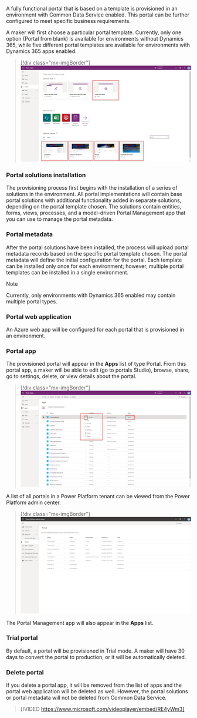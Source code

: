 A fully functional portal that is based on a template is provisioned in an environment with Common Data Service enabled. This portal can be further configured to meet specific business requirements.

A maker will first choose a particular portal template. Currently, only one option (Portal from blank) is available for environments without Dynamics 365, while five different portal templates are available for environments with Dynamics 365 apps enabled.

> [!div class="mx-imgBorder"]
> [![choose portal template](../media/2-starter-portals-ssm.png)](../media/2-starter-portals-ssm.png#lightbox)

### Portal solutions installation

The provisioning process first begins with the installation of a series of solutions in the environment. All portal implementations will contain base portal solutions with additional functionality added in separate solutions, depending on the portal template chosen. The solutions contain entities, forms, views, processes, and a model-driven Portal Management app that you can use to manage the portal metadata.

### Portal metadata 

After the portal solutions have been installed, the process will upload portal metadata records based on the specific portal template chosen. The portal metadata will define the initial configuration for the portal. Each template can be installed only once for each environment; however, multiple portal templates can be installed in a single environment. 

> [!NOTE]
> Currently, only environments with Dynamics 365 enabled may contain multiple portal types.

### Portal web application

An Azure web app will be configured for each portal that is provisioned in an environment. 

### Portal app

The provisioned portal will appear in the **Apps** list of type Portal. From this portal app, a maker will be able to edit (go to portals Studio), browse, share, go to settings, delete, or view details about the portal. 

> [!div class="mx-imgBorder"]
> [![Portal App Menu](../media/2-portal-app-menu-ssm.png)](../media/2-portal-app-menu-ssm.png#lightbox)

A list of all portals in a Power Platform tenant can be viewed from the Power Platform admin center.

> [!div class="mx-imgBorder"]
> [![Power Platform Admin](../media/2-power-platform-admin-center-portals-ss.png)](../media/2-power-platform-admin-center-portals-ss.png#lightbox)

The Portal Management app will also appear in the **Apps** list.

### Trial portal

By default, a portal will be provisioned in Trial mode. A maker will have 30 days to convert the portal to production, or it will be automatically deleted.

### Delete portal

If you delete a portal app, it will be removed from the list of apps and the portal web application will be deleted as well. However, the portal solutions or portal metadata will not be deleted from Common Data Service.

> [!VIDEO https://www.microsoft.com/videoplayer/embed/RE4yWm3]

